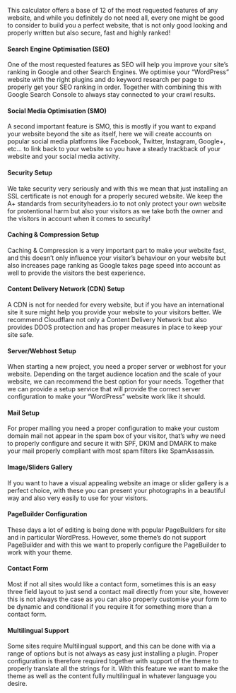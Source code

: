 This calculator offers a base of 12 of the most requested features of any website, and while you definitely do not need all, every one might be good to consider to build you a perfect website, that is not only good looking and properly written but also secure, fast and highly ranked!

#### Search Engine Optimisation (SEO)

One of the most requested features as SEO will help you improve your site’s ranking in Google and other Search Engines. We optimise your “WordPress” website with the right plugins and do keyword research per page to properly get your SEO ranking in order. Together with combining this with Google Search Console to always stay connected to your crawl results.

#### Social Media Optimisation (SMO)

A second important feature is SMO, this is mostly if you want to expand your website beyond the site as itself, here we will create accounts on popular social media platforms like Facebook, Twitter, Instagram, Google+, etc… to link back to your website so you have a steady trackback of your website and your social media activity.

#### Security Setup

We take security very seriously and with this we mean that just installing an SSL certificate is not enough for a properly secured website. We keep the A+ standards from securityheaders.io to not only protect your own website for protentional harm but also your visitors as we take both the owner and the visitors in account when it comes to security!

#### Caching & Compression Setup

Caching & Compression is a very important part to make your website fast, and this doesn’t only influence your visitor’s behaviour on your website but also increases page ranking as Google takes page speed into account as well to provide the visitors the best experience.

#### Content Delivery Network (CDN) Setup

A CDN is not for needed for every website, but if you have an international site it sure might help you provide your website to your visitors better. We recommend Cloudflare not only a Content Delivery Network but also provides DDOS protection and has proper measures in place to keep your site safe.

#### Server/Webhost Setup

When starting a new project, you need a proper server or webhost for your website. Depending on the target audience location and the scale of your website, we can recommend the best option for your needs. Together that we can provide a setup service that will provide the correct server configuration to make your “WordPress” website work like it should.

#### Mail Setup

For proper mailing you need a proper configuration to make your custom domain mail not appear in the spam box of your visitor, that’s why we need to properly configure and secure it with SPF, DKIM and DMARK to make your mail properly compliant with most spam filters like SpamAssassin.

#### Image/Sliders Gallery

If you want to have a visual appealing website an image or slider gallery is a perfect choice, with these you can present your photographs in a beautiful way and also very easily to use for your visitors.

#### PageBuilder Configuration

These days a lot of editing is being done with popular PageBuilders for site and in particular WordPress. However, some theme’s do not support PageBuilder and with this we want to properly configure the PageBuilder to work with your theme.

#### Contact Form

Most if not all sites would like a contact form, sometimes this is an easy three field layout to just send a contact mail directly from your site, however this is not always the case as you can also properly customise your form to be dynamic and conditional if you require it for something more than a contact form.

#### Multilingual Support

Some sites require Multilingual support, and this can be done with via a range of options but is not always as easy just installing a plugin. Proper configuration is therefore required together with support of the theme to properly translate all the strings for it. With this feature we want to make the theme as well as the content fully multilingual in whatever language you desire.